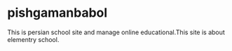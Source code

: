 # pishgamanbabol
This is persian school site and manage online educational.This site is about elementry school.
